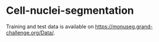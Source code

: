 # Cell-nuclei-segmentation

Training and test data is available on https://monuseg.grand-challenge.org/Data/.
